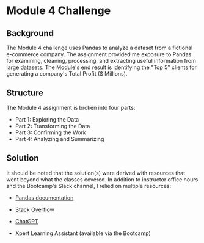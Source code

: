 # Module 4 Challenge

## Background

The Module 4 challenge uses Pandas to analyze a dataset from a fictional e-commerce company. The assignment provided me exposure to Pandas for examining, cleaning, processing, and extracting useful information from large datasets. The Module's end result is identifying the "Top 5" clients for generating a company's Total Profit ($ Millions).

## Structure

The Module 4 assignment is broken into four parts:

- Part 1: Exploring the Data
- Part 2: Transforming the Data
- Part 3: Confirming the Work
- Part 4: Analyzing and Summarizing

## Solution

It should be noted that the solution(s) were derived with resources that went beyond what the classes covered. In addition to instructor office hours and the Bootcamp's Slack channel, I relied on multiple resources:

- [Pandas documentation](https://pandas.pydata.org/docs/reference/general_functions.html)

- [Stack Overflow](https://stackoverflow.com/)
    
- [ChatGPT](https://chatgpt.com/)
    
- Xpert Learning Assistant (available via the Bootcamp)
